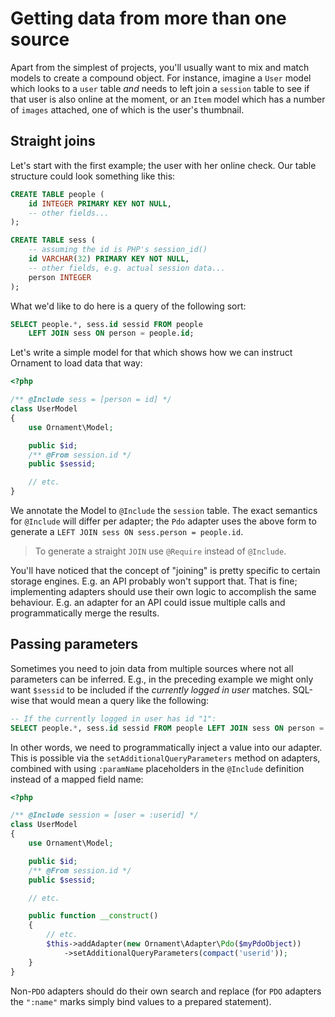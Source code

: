 # Getting data from more than one source
Apart from the simplest of projects, you'll usually want to mix and match models
to create a compound object. For instance, imagine a `User` model which looks to
a `user` table _and_ needs to left join a `session` table to see if that user is
also online at the moment, or an `Item` model which has a number of `images`
attached, one of which is the user's thumbnail.

## Straight joins
Let's start with the first example; the user with her online check. Our table
structure could look something like this:

```sql
CREATE TABLE people (
    id INTEGER PRIMARY KEY NOT NULL,
    -- other fields...
);

CREATE TABLE sess (
    -- assuming the id is PHP's session_id()
    id VARCHAR(32) PRIMARY KEY NOT NULL,
    -- other fields, e.g. actual session data...
    person INTEGER
);
```

What we'd like to do here is a query of the following sort:

```sql
SELECT people.*, sess.id sessid FROM people
    LEFT JOIN sess ON person = people.id;
```

Let's write a simple model for that which shows how we can instruct Ornament to
load data that way:

```php
<?php

/** @Include sess = [person = id] */
class UserModel
{
    use Ornament\Model;

    public $id;
    /** @From session.id */
    public $sessid;

    // etc.
}
```

We annotate the Model to `@Include` the `session` table. The exact semantics for
`@Include` will differ per adapter; the `Pdo` adapter uses the above form to
generate a `LEFT JOIN sess ON sess.person = people.id`.

> To generate a straight `JOIN` use `@Require` instead of `@Include`.

You'll have noticed that the concept of "joining" is pretty specific to certain
storage engines. E.g. an API probably won't support that. That is fine;
implementing adapters should use their own logic to accomplish the same
behaviour. E.g. an adapter for an API could issue multiple calls and
programmatically merge the results.

## Passing parameters
Sometimes you need to join data from multiple sources where not all parameters
can be inferred. E.g., in the preceding example we might only want `$sessid` to
be included if the _currently logged in user_ matches. SQL-wise that would mean
a query like the following:

```sql
-- If the currently logged in user has id "1":
SELECT people.*, sess.id sessid FROM people LEFT JOIN sess ON person = '1'
```

In other words, we need to programmatically inject a value into our adapter.
This is possible via the `setAdditionalQueryParameters` method on adapters,
combined with using `:paramName` placeholders in the `@Include` definition
instead of a mapped field name:

```php
<?php

/** @Include session = [user = :userid] */
class UserModel
{
    use Ornament\Model;

    public $id;
    /** @From session.id */
    public $sessid;

    // etc.

    public function __construct()
    {
        // etc.
        $this->addAdapter(new Ornament\Adapter\Pdo($myPdoObject))
            ->setAdditionalQueryParameters(compact('userid'));
    }
}
```

Non-`PDO` adapters should do their own search and replace (for `PDO` adapters the
`":name"` marks simply bind values to a prepared statement).

